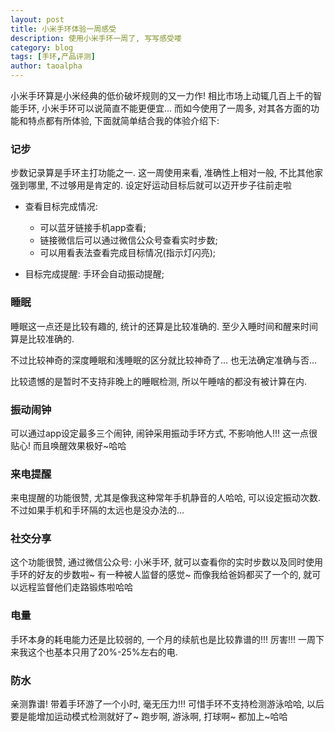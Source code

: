 ```yaml
---
layout: post
title: 小米手环体验一周感受
description: 使用小米手环一周了, 写写感受喽
category: blog
tags: [手环,产品评测]
author: taoalpha
---
```


小米手环算是小米经典的低价破坏规则的又一力作! 相比市场上动辄几百上千的智能手环, 小米手环可以说简直不能更便宜... 而如今使用了一周多, 对其各方面的功能和特点都有所体验, 下面就简单结合我的体验介绍下:

### 记步

步数记录算是手环主打功能之一. 这一周使用来看, 准确性上相对一般, 不比其他家强到哪里, 不过够用是肯定的. 设定好运动目标后就可以迈开步子往前走啦

- 查看目标完成情况:
    - 可以蓝牙链接手机app查看;
    - 链接微信后可以通过微信公众号查看实时步数;
    - 可以用看表法查看完成目标情况(指示灯闪亮);

- 目标完成提醒: 手环会自动振动提醒;

### 睡眠

睡眠这一点还是比较有趣的, 统计的还算是比较准确的. 至少入睡时间和醒来时间算是比较准确的.

不过比较神奇的深度睡眠和浅睡眠的区分就比较神奇了... 也无法确定准确与否...

比较遗憾的是暂时不支持非晚上的睡眠检测, 所以午睡啥的都没有被计算在内.

### 振动闹钟

可以通过app设定最多三个闹钟, 闹钟采用振动手环方式, 不影响他人!!! 这一点很贴心! 而且唤醒效果极好~哈哈

### 来电提醒

来电提醒的功能很赞, 尤其是像我这种常年手机静音的人哈哈, 可以设定振动次数. 不过如果手机和手环隔的太远也是没办法的...

### 社交分享

这个功能很赞, 通过微信公众号: 小米手环, 就可以查看你的实时步数以及同时使用手环的好友的步数啦~ 有一种被人监督的感觉~ 而像我给爸妈都买了一个的, 就可以远程监督他们走路锻炼啦哈哈

### 电量

手环本身的耗电能力还是比较弱的, 一个月的续航也是比较靠谱的!!! 厉害!!! 一周下来我这个也基本只用了20%-25%左右的电.

### 防水

亲测靠谱! 带着手环游了一个小时, 毫无压力!!! 可惜手环不支持检测游泳哈哈, 以后要是能增加运动模式检测就好了~ 跑步啊, 游泳啊, 打球啊~ 都加上~哈哈


[TaoAlpha]:    http://zzgary.info "TaoAlpha"
